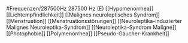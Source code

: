 #Frequenzen/287500Hz
287500 Hz (E)
[[Hypomenorrhea]]
[[Lichtempfindlichkeit]]
[[Malignes neuroleptisches Syndrom]]
[[Menstruation]]
[[Menstruationsstörungen]]
[[Neuroleptika-induzierter Malignes Neuroleptika-Syndrom]]
[[Neuroleptika-Syndrom Maligne]]
[[Photophobie]]
[[Polymenorrhea]]
[[Pseudo-Gaucher-Krankheit]]